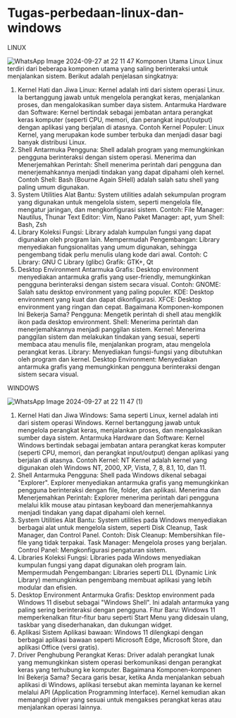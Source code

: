 # Tugas-perbedaan-linux-dan-windows

LINUX

![WhatsApp Image 2024-09-27 at 22 11 47](https://github.com/user-attachments/assets/d03bf2f2-ccef-46be-8098-4117a902e689)
Komponen Utama Linux
Linux terdiri dari beberapa komponen utama yang saling berinteraksi untuk menjalankan sistem. Berikut adalah penjelasan singkatnya:
1. Kernel
Hati dan Jiwa Linux: Kernel adalah inti dari sistem operasi Linux. Ia bertanggung jawab untuk mengelola perangkat keras, menjalankan proses, dan mengalokasikan sumber daya sistem.
Antarmuka Hardware dan Software: Kernel bertindak sebagai jembatan antara perangkat keras komputer (seperti CPU, memori, dan perangkat input/output) dengan aplikasi yang berjalan di atasnya.
Contoh Kernel Populer: Linux Kernel, yang merupakan kode sumber terbuka dan menjadi dasar bagi banyak distribusi Linux.
2. Shell
Antarmuka Pengguna: Shell adalah program yang memungkinkan pengguna berinteraksi dengan sistem operasi.
Menerima dan Menerjemahkan Perintah: Shell menerima perintah dari pengguna dan menerjemahkannya menjadi tindakan yang dapat dipahami oleh kernel.
Contoh Shell: Bash (Bourne Again SHell) adalah salah satu shell yang paling umum digunakan.
3. System Utilities
Alat Bantu: System utilities adalah sekumpulan program yang digunakan untuk mengelola sistem, seperti mengelola file, mengatur jaringan, dan mengkonfigurasi sistem.
Contoh:
File Manager: Nautilus, Thunar
Text Editor: Vim, Nano
Paket Manager: apt, yum
Shell: Bash, Zsh
4. Library
Koleksi Fungsi: Library adalah kumpulan fungsi yang dapat digunakan oleh program lain.
Mempermudah Pengembangan: Library menyediakan fungsionalitas yang umum digunakan, sehingga pengembang tidak perlu menulis ulang kode dari awal.
Contoh:
C Library: GNU C Library (glibc)
Grafik: GTK+, Qt
5. Desktop Environment
Antarmuka Grafis: Desktop environment menyediakan antarmuka grafis yang user-friendly, memungkinkan pengguna berinteraksi dengan sistem secara visual.
Contoh:
GNOME: Salah satu desktop environment yang paling populer.
KDE: Desktop environment yang kuat dan dapat dikonfigurasi.
XFCE: Desktop environment yang ringan dan cepat.
Bagaimana Komponen-komponen Ini Bekerja Sama?
Pengguna: Mengetik perintah di shell atau mengklik ikon pada desktop environment.
Shell: Menerima perintah dan menerjemahkannya menjadi panggilan sistem.
Kernel: Menerima panggilan sistem dan melakukan tindakan yang sesuai, seperti membaca atau menulis file, menjalankan program, atau mengelola perangkat keras.
Library: Menyediakan fungsi-fungsi yang dibutuhkan oleh program dan kernel.
Desktop Environment: Menyediakan antarmuka grafis yang memungkinkan pengguna berinteraksi dengan sistem secara visual.

WINDOWS

![WhatsApp Image 2024-09-27 at 22 11 47 (1)](https://github.com/user-attachments/assets/898bc679-b8d2-4610-923c-89687e9e6a1a)
1. Kernel
Hati dan Jiwa Windows: Sama seperti Linux, kernel adalah inti dari sistem operasi Windows. Kernel bertanggung jawab untuk mengelola perangkat keras, menjalankan proses, dan mengalokasikan sumber daya sistem.
Antarmuka Hardware dan Software: Kernel Windows bertindak sebagai jembatan antara perangkat keras komputer (seperti CPU, memori, dan perangkat input/output) dengan aplikasi yang berjalan di atasnya.
Contoh Kernel: NT Kernel adalah kernel yang digunakan oleh Windows NT, 2000, XP, Vista, 7, 8, 8.1, 10, dan 11.
2. Shell
Antarmuka Pengguna: Shell pada Windows dikenal sebagai "Explorer". Explorer menyediakan antarmuka grafis yang memungkinkan pengguna berinteraksi dengan file, folder, dan aplikasi.
Menerima dan Menerjemahkan Perintah: Explorer menerima perintah dari pengguna melalui klik mouse atau pintasan keyboard dan menerjemahkannya menjadi tindakan yang dapat dipahami oleh kernel.
3. System Utilities
Alat Bantu: System utilities pada Windows menyediakan berbagai alat untuk mengelola sistem, seperti Disk Cleanup, Task Manager, dan Control Panel.
Contoh:
Disk Cleanup: Membersihkan file-file yang tidak terpakai.
Task Manager: Mengelola proses yang berjalan.
Control Panel: Mengkonfigurasi pengaturan sistem.
4. Libraries
Koleksi Fungsi: Libraries pada Windows menyediakan kumpulan fungsi yang dapat digunakan oleh program lain.
Mempermudah Pengembangan: Libraries seperti DLL (Dynamic Link Library) memungkinkan pengembang membuat aplikasi yang lebih modular dan efisien.
5. Desktop Environment
Antarmuka Grafis: Desktop environment pada Windows 11 disebut sebagai "Windows Shell". Ini adalah antarmuka yang paling sering berinteraksi dengan pengguna.
Fitur Baru: Windows 11 memperkenalkan fitur-fitur baru seperti Start Menu yang didesain ulang, taskbar yang disederhanakan, dan dukungan widget.
6. Aplikasi Sistem
Aplikasi bawaan: Windows 11 dilengkapi dengan berbagai aplikasi bawaan seperti Microsoft Edge, Microsoft Store, dan aplikasi Office (versi gratis).
7. Driver
Penghubung Perangkat Keras: Driver adalah perangkat lunak yang memungkinkan sistem operasi berkomunikasi dengan perangkat keras yang terhubung ke komputer.
Bagaimana Komponen-komponen Ini Bekerja Sama?
Secara garis besar, ketika Anda menjalankan sebuah aplikasi di Windows, aplikasi tersebut akan meminta layanan ke kernel melalui API (Application Programming Interface). Kernel kemudian akan memanggil driver yang sesuai untuk mengakses perangkat keras atau menjalankan operasi lainnya.
